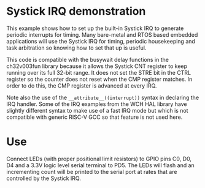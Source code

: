 # Systick IRQ demonstration
This example shows how to set up the built-in Systick IRQ to generate periodic
interrupts for timing. Many bare-metal and RTOS based embedded applications will
use the Systick IRQ for timing, periodic housekeeping and task arbitration so
knowing how to set that up is useful.

This code is compatible with the busywait delay functions in the ch32v003fun
library because it allows the Systick CNT register to keep running over its full
32-bit range. It does not set the STRE bit in the CTRL register so the counter
does not reset when the CMP register matches. In order to do this, the CMP register
is advanced at every IRQ.

Note also the use of the  `__attribute__((interrupt))` syntax in declaring the
IRQ handler. Some of the IRQ examples from the WCH HAL library have slightly
different syntax to make use of a fast IRQ mode but which is not compatible with
generic RISC-V GCC so that feature is not used here.

# Use
Connect LEDs (with proper positional limit resistors) to GPIO pins C0, D0, D4 and
a 3.3V logic level serial terminal to PD5. The LEDs will flash and an incrementing
count will be printed to the serial port at rates that are controlled by the
Systick IRQ.
